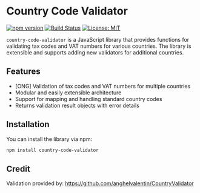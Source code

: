 # Country Code Validator

[![npm version](https://img.shields.io/npm/v/country-code-validator.svg)](https://www.npmjs.com/package/country-code-validator)
[![Build Status](https://img.shields.io/travis/username/country-code-validator.svg)](https://travis-ci.org/username/country-code-validator)
[![License: MIT](https://img.shields.io/badge/License-MIT-yellow.svg)](https://opensource.org/licenses/MIT)

`country-code-validator` is a JavaScript library that provides functions for validating tax codes and VAT numbers for various countries. The library is extensible and supports adding new validators for additional countries.

## Features

- [ONG] Validation of tax codes and VAT numbers for multiple countries
- Modular and easily extensible architecture
- Support for mapping and handling standard country codes
- Returns validation result objects with error details

## Installation

You can install the library via npm:

```bash
npm install country-code-validator
```
## Credit
Validation provided by:
https://github.com/anghelvalentin/CountryValidator
